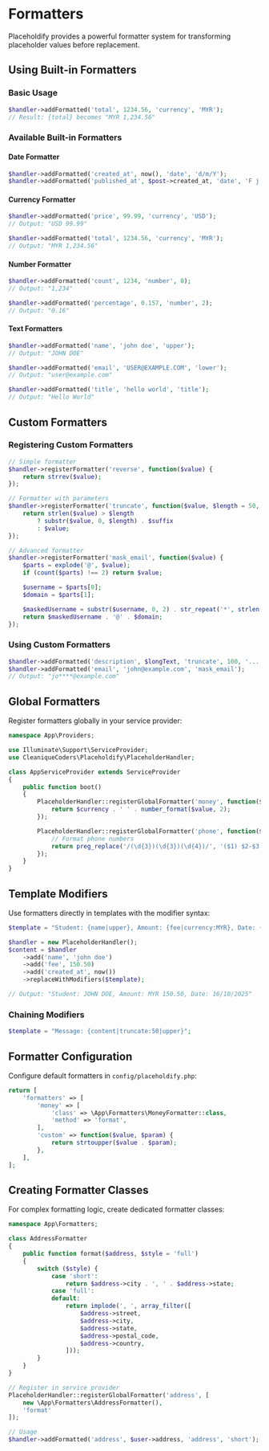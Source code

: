 # Formatters

Placeholdify provides a powerful formatter system for transforming placeholder values before replacement.

## Using Built-in Formatters

### Basic Usage

```php
$handler->addFormatted('total', 1234.56, 'currency', 'MYR');
// Result: {total} becomes "MYR 1,234.56"
```

### Available Built-in Formatters

#### Date Formatter

```php
$handler->addFormatted('created_at', now(), 'date', 'd/m/Y');
$handler->addFormatted('published_at', $post->created_at, 'date', 'F j, Y');
```

#### Currency Formatter

```php
$handler->addFormatted('price', 99.99, 'currency', 'USD');
// Output: "USD 99.99"

$handler->addFormatted('total', 1234.56, 'currency', 'MYR');
// Output: "MYR 1,234.56"
```

#### Number Formatter

```php
$handler->addFormatted('count', 1234, 'number', 0);
// Output: "1,234"

$handler->addFormatted('percentage', 0.157, 'number', 2);
// Output: "0.16"
```

#### Text Formatters

```php
$handler->addFormatted('name', 'john doe', 'upper');
// Output: "JOHN DOE"

$handler->addFormatted('email', 'USER@EXAMPLE.COM', 'lower');
// Output: "user@example.com"

$handler->addFormatted('title', 'hello world', 'title');
// Output: "Hello World"
```

## Custom Formatters

### Registering Custom Formatters

```php
// Simple formatter
$handler->registerFormatter('reverse', function($value) {
    return strrev($value);
});

// Formatter with parameters
$handler->registerFormatter('truncate', function($value, $length = 50, $suffix = '...') {
    return strlen($value) > $length
        ? substr($value, 0, $length) . $suffix
        : $value;
});

// Advanced formatter
$handler->registerFormatter('mask_email', function($value) {
    $parts = explode('@', $value);
    if (count($parts) !== 2) return $value;

    $username = $parts[0];
    $domain = $parts[1];

    $maskedUsername = substr($username, 0, 2) . str_repeat('*', strlen($username) - 2);
    return $maskedUsername . '@' . $domain;
});
```

### Using Custom Formatters

```php
$handler->addFormatted('description', $longText, 'truncate', 100, '...');
$handler->addFormatted('email', 'john@example.com', 'mask_email');
// Output: "jo****@example.com"
```

## Global Formatters

Register formatters globally in your service provider:

```php
namespace App\Providers;

use Illuminate\Support\ServiceProvider;
use CleaniqueCoders\Placeholdify\PlaceholderHandler;

class AppServiceProvider extends ServiceProvider
{
    public function boot()
    {
        PlaceholderHandler::registerGlobalFormatter('money', function($value, $currency = 'MYR') {
            return $currency . ' ' . number_format($value, 2);
        });

        PlaceholderHandler::registerGlobalFormatter('phone', function($value) {
            // Format phone numbers
            return preg_replace('/(\d{3})(\d{3})(\d{4})/', '($1) $2-$3', $value);
        });
    }
}
```

## Template Modifiers

Use formatters directly in templates with the modifier syntax:

```php
$template = "Student: {name|upper}, Amount: {fee|currency:MYR}, Date: {created_at|date:d/m/Y}";

$handler = new PlaceholderHandler();
$content = $handler
    ->add('name', 'john doe')
    ->add('fee', 150.50)
    ->add('created_at', now())
    ->replaceWithModifiers($template);

// Output: "Student: JOHN DOE, Amount: MYR 150.50, Date: 16/10/2025"
```

### Chaining Modifiers

```php
$template = "Message: {content|truncate:50|upper}";
```

## Formatter Configuration

Configure default formatters in `config/placeholdify.php`:

```php
return [
    'formatters' => [
        'money' => [
            'class' => \App\Formatters\MoneyFormatter::class,
            'method' => 'format',
        ],
        'custom' => function($value, $param) {
            return strtoupper($value . $param);
        },
    ],
];
```

## Creating Formatter Classes

For complex formatting logic, create dedicated formatter classes:

```php
namespace App\Formatters;

class AddressFormatter
{
    public function format($address, $style = 'full')
    {
        switch ($style) {
            case 'short':
                return $address->city . ', ' . $address->state;
            case 'full':
            default:
                return implode(', ', array_filter([
                    $address->street,
                    $address->city,
                    $address->state,
                    $address->postal_code,
                    $address->country,
                ]));
        }
    }
}

// Register in service provider
PlaceholderHandler::registerGlobalFormatter('address', [
    new \App\Formatters\AddressFormatter(),
    'format'
]);

// Usage
$handler->addFormatted('address', $user->address, 'address', 'short');
```
